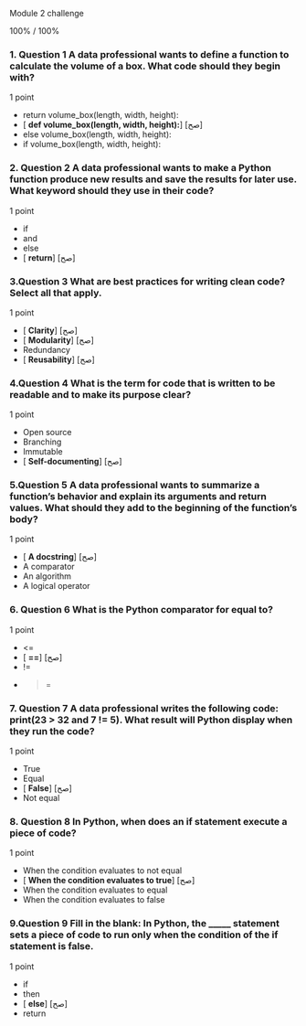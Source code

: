 Module 2 challenge

100% / 100% 


### 1. Question 1 A data professional wants to define a function to calculate the volume of a box. What code should they begin with?

1 point

* return volume_box(length, width, height):
* [ **def volume_box(length, width, height):**] [صح]
* else volume_box(length, width, height): 
* if volume_box(length, width, height):

###  2. Question 2 A data professional wants to make a Python function produce new results and save the results for later use. What keyword should they use in their code? 

1 point

* if
* and
* else
* [ **return**] [صح]

###  3.Question 3 What are best practices for writing clean code? Select all that apply.

1 point

* [ **Clarity**] [صح]
* [ **Modularity**] [صح]
* Redundancy
* [ **Reusability**] [صح]

### 4.Question 4 What is the term for code that is written to be readable and to make its purpose clear?

1 point

* Open source 
* Branching
* Immutable
* [ **Self-documenting**] [صح] 

### 5.Question 5 A data professional wants to summarize a function’s behavior and explain its arguments and return values. What should they add to the beginning of the function’s body? 

1 point

* [ **A docstring**] [صح]
* A comparator 
* An algorithm 
* A logical operator 

###  6. Question 6 What is the Python comparator for equal to?

1 point

* <=
* [ **==**] [صح]
* !=
* >=

###  7. Question 7 A data professional writes the following code: print(23 > 32 and 7 != 5). What result will Python display when they run the code?

1 point

* True
* Equal
* [ **False**] [صح]
* Not equal

### 8. Question 8 In Python, when does an if statement execute a piece of code? 

1 point

* When the condition evaluates to not equal
* [ **When the condition evaluates to true**] [صح]
* When the condition evaluates to equal
* When the condition evaluates to false


### 9.Question 9 Fill in the blank: In Python, the _____ statement sets a piece of code to run only when the condition of the if statement is false.

1 point

* if
* then
* [ **else**] [صح]
* return








